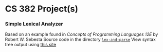 # CS 382 Project(s)


### Simple Lexical Analyzer
Based on an example found in *Concepts of Programming Languages 12E* by Robert W. Sebesta
Source code in the directory [`lex-and-parse`](./lex-and-parse/)
View syntax tree output using [this site](https://dprebyl.github.io/syntree)